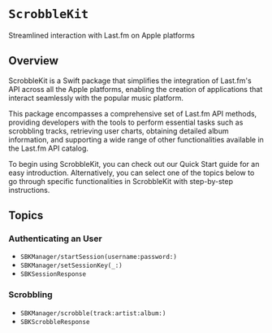 # ``ScrobbleKit``

Streamlined interaction with Last.fm on Apple platforms

## Overview

ScrobbleKit is a Swift package that simplifies the integration of Last.fm's API across all the Apple platforms, enabling the creation of applications that interact seamlessly with the popular music platform.

This package encompasses a comprehensive set of Last.fm API methods, providing developers with the tools to perform essential tasks such as scrobbling tracks, retrieving user charts, obtaining detailed album information, and supporting a wide range of other functionalities available in the Last.fm API catalog.

To begin using ScrobbleKit, you can check out our Quick Start guide for an easy introduction. Alternatively, you can select one of the topics below to go through specific functionalities in ScrobbleKit with step-by-step instructions.

## Topics

### Authenticating an User

- ``SBKManager/startSession(username:password:)``
- ``SBKManager/setSessionKey(_:)``
- ``SBKSessionResponse``

### Scrobbling

- ``SBKManager/scrobble(track:artist:album:)``
- ``SBKScrobbleResponse``
